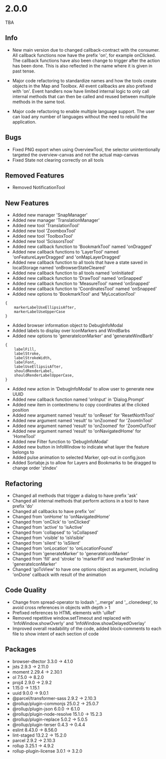 # 2.0.0
TBA

## Info
- New main version due to changed callback-contract with the consumer. All callback functions now have the prefix 'on', for example onClicked. The callback functions have also been change to trigger after the action has been done. This is also reflected in the name where it is given in past tense. 

- Major code refactoring to standardize names and how the tools create objects in the Map and Toolbox. All event callbacks are also prefixed with 'on'. Event handlers now have limited internal logic to only call internal methods that can then be called and reused between multiple methods in the same tool.

- Major code refactoring to enable multiple language support. The user can load any number of languages without the need to rebuild the application.

## Bugs
- Fixed PNG export when using OverviewTool, the selector unintentionally targeted the overview-canvas and not the actual map-canvas
- Fixed State not clearing correctly on all tools

## Removed Features
- Removed NotificationTool

## New Features
- Added new manager 'SnapManager'
- Added new manager 'TranslationManager'
- Added new tool 'TranslationTool'
- Added new tool 'ZoomboxTool'
- Added new tool 'ToolboxTool'
- Added new tool 'ScissorsTool'
- Added new callback function to 'BookmarkTool' named 'onDragged'
- Added new callback functions to 'LayerTool' named 'onFeatureLayerDragged' and 'onMapLayerDragged'
- Added new callback function to all tools that have a state saved in localStorage named 'onBrowserStateCleared'
- Added new callback function to all tools named 'onInitiated'
- Added new callback function to 'DrawTool' named 'onSnapped'
- Added new callback function to 'MeasureTool' named 'onSnapped'
- Added new callback function to 'CoordinatesTool' named 'onSnapped'
- Added new options to 'BookmarkTool' and 'MyLocationTool'
```
{
    markerLabelUseEllipsisAfter,
    markerLabelUseUpperCase
}
```
- Added browser information object to DebugInfoModal
- Added labels to display over IconMarkers and WindBarbs
- Added new options to 'generateIconMarker' and 'generateWindBarb'
```
{
    labelFill,
    labelStroke,
    labelStrokeWidth,
    labelFont,
    labelUseEllipsisAfter,
    shouldRenderLabel,
    shouldRenderLabelUpperCase,
}
```
- Added new action in 'DebugInfoModal' to allow user to generate new UUID
- Added new callback function named 'onInput' in 'Dialog.Prompt'
- Added new item in contextmenu to copy coordinates at the clicked position
- Added new argument named 'result' to 'onReset' for 'ResetNorthTool'
- Added new argument named 'result' to 'onZoomed' for 'ZoomInTool'
- Added new argument named 'result' to 'onZoomed' for 'ZoomOutTool'
- Added new argument named 'result' to 'onNavigatedHome' for 'HomeTool'
- Added new Filter function to 'DebugInfoModal'
- Added new button in InfoWindow to indicate what layer the feature belongs to
- Added pulse animation to selected Marker, opt-out in config.json
- Added Sortabje.js to allow for Layers and Bookmarks to be dragged to change order 'zIndex'

## Refactoring
- Changed all methods that trigger a dialog to have prefix 'ask'
- Changed all internal methods that perform actions in a tool to have prefix 'do'
- Changed all callbacks to have prefix 'on'
- Changed from 'onHome' to 'onNavigatedHome'
- Changed from 'onClick' to 'onClicked'
- Changed from 'active' to 'isActive'
- Changed from 'collapsed' to 'isCollapsed'
- Changed from 'visible' to 'isVisible'
- Changed from 'silent' to 'isSilent'
- Changed from 'onLocation' to 'onLocationFound'
- Changed from 'generateMarker' to 'generateIconMarker'
- Changed from 'fill' and 'stroke' to 'markerFill' and 'markerStroke' in 'generateIconMarker'
- Changed 'goToView' to have one options object as argument, including 'onDone' callback with result of the animation

## Code Quality
- Change from spread-operator to lodash '\_.merge' and '\_.clonedeep', to avoid cross references in objects with depth > 1
- Prefixed references to HTML elements with 'uiRef'
- Removed repetitive window.setTimeout and replaced with 'InfoWindow.showOverly' and 'InfoWindow.showDelayedOverlay'
- Improved overall readability of the code, added block-comments to each file to show intent of each section of code

## Packages
- browser-dtector 3.3.0 -> 4.1.0
- jsts 2.9.3 -> 2.11.0
- moment 2.29.4 -> 2.30.1
- ol 7.5.0 -> 8.2.0
- proj4 2.9.0 -> 2.9.2
- 1.15.0 -> 1.15.1
- uuid 9.0.0 -> 9.0.1
- @parcel/transformer-sass 2.9.2 -> 2.10.3
- @rollup/plugin-commonjs 25.0.2 -> 25.0.7
- @rollup/plugin-json 6.0.0 -> 6.1.0
- @rollup/plugin-node-resolve 15.1.0 -> 15.2.3
- @rollup/plugin-replace 5.0.2 -> 5.0.5
- @rollup/plugin-terser 0.4.3 -> 0.4.4
- eslint 8.43.0 -> 8.56.0
- lint-staged 13.2.2 -> 15.2.0
- parcel 2.9.2 -> 2.10.3
- rollup 3.25.1 -> 4.9.2
- rollup-plugin-license 3.0.1 -> 3.2.0